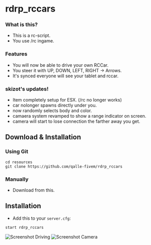 # rdrp_rccars

### What is this?

* This is a rc-script.
* You use /rc ingame.

### Features
- You will now be able to drive your own RCCar.
- You steer it with UP, DOWN, LEFT, RIGHT -> Arrows.
- It's synced everyone will see your tablet and rccar.

### skizot's updates!
- Item completely setup for ESX. (/rc no longer works)
- car nolonger spawns directly under you.
- now randomly selects body and color.
- camaera system revamped to show a range indicator on screen.
- camera will start to lose connection the farther away you get.

## Download & Installation

### Using Git
```
cd resources
git clone https://github.com/qalle-fivem/rdrp_rccars
```

### Manually
- Download from this.

## Installation
- Add this to your `server.cfg`:

```
start rdrp_rccars
```

![Screenshot Driving](https://godhatesfags.church/P14syWlWn75lTHS.jpg)
![Screenshot Camera](https://godhatesfags.church/zJShnEEtf4qLSl4.jpg)



